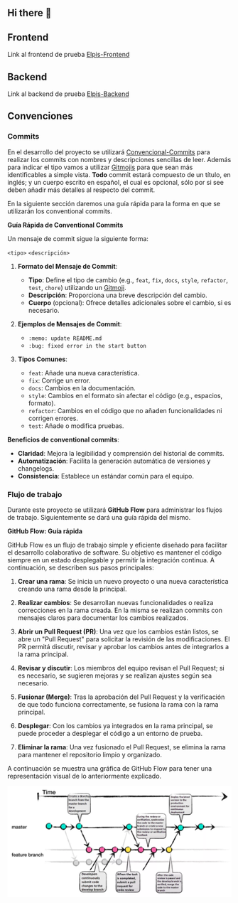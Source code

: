 ## Hi there 👋

## Frontend

Link al frontend de prueba
 [Elpis-Frontend](https://frontend-213f.onrender.com/) 

## Backend

Link al backend de prueba
 [Elpis-Backend](https://backend-gh0t.onrender.com/) 
 

## Convenciones 

### Commits

En el desarrollo del proyecto se utilizará [Convencional-Commits](https://www.conventionalcommits.org/en/v1.0.0/) para realizar los commits con nombres y descripciones sencillas de leer. Además para indicar el tipo vamos a utilizar [Gitmojis](https://gitmoji.dev/) para que sean más identificables a simple vista. **Todo** commit estará compuesto de un título, en inglés; y un cuerpo escrito en español, el cual es opcional, sólo por si see deben añadir más detalles al respecto del commit. 

En la siguiente sección daremos una guía rápida para la forma en que se utilizarán los conventional commits.

**Guía Rápida de Conventional Commits**

Un mensaje de commit sigue la siguiente forma:

`<tipo>` `<descripción>`

1. **Formato del Mensaje de Commit**:
   - **Tipo**: Define el tipo de cambio (e.g., `feat`, `fix`, `docs`, `style`, `refactor`, `test`, `chore`) utilizando un [Gitmoji](https://gitmoji.dev/).
   - **Descripción**: Proporciona una breve descripción del cambio.
   - **Cuerpo** (opcional): Ofrece detalles adicionales sobre el cambio, si es necesario.

2. **Ejemplos de Mensajes de Commit**:
   - `:memo: update README.md`
   - `:bug: fixed error in the start button`

3. **Tipos Comunes**:
   - `feat`: Añade una nueva característica.
   - `fix`: Corrige un error.
   - `docs`: Cambios en la documentación.
   - `style`: Cambios en el formato sin afectar el código (e.g., espacios, formato).
   - `refactor`: Cambios en el código que no añaden funcionalidades ni corrigen errores.
   - `test`: Añade o modifica pruebas.

**Beneficios de conventional commits**:
   - **Claridad**: Mejora la legibilidad y comprensión del historial de commits.
   - **Automatización**: Facilita la generación automática de versiones y changelogs.
   - **Consistencia**: Establece un estándar común para el equipo.

### Flujo de trabajo

Durante este proyecto se utilizará **GitHub Flow** para administrar los flujos de trabajo. Siguientemente se dará una guía rápida del mismo.

**GitHub Flow: Guía rápida**

GitHub Flow es un flujo de trabajo simple y eficiente diseñado para facilitar el desarrollo colaborativo de software. Su objetivo es mantener el código siempre en un estado desplegable y permitir la integración continua. A continuación, se describen sus pasos principales:

1. **Crear una rama**: Se inicia un nuevo proyecto o una nueva característica creando una rama desde la principal.

2. **Realizar cambios**: Se desarrollan nuevas funcionalidades o realiza correcciones en la rama creada. En la misma se realizan commits con mensajes claros para documentar los cambios realizados.

3. **Abrir un Pull Request (PR)**: Una vez que los cambios están listos, se abre un "Pull Request" para solicitar la revisión de las modificaciones. El PR permitá discutir, revisar y aprobar los cambios antes de integrarlos a la rama principal.

4. **Revisar y discutir**: Los miembros del equipo revisan el Pull Request; si es necesario, se sugieren mejoras y se realizan ajustes según sea necesario.

5. **Fusionar (Merge)**: Tras la aprobación del Pull Request y la verificación de que todo funciona correctamente, se fusiona la rama con la rama principal.

6. **Desplegar**: Con los cambios ya integrados en la rama principal, se puede proceder a desplegar el código a un entorno de prueba.

7. **Eliminar la rama**: Una vez fusionado el Pull Request, se elimina la rama para mantener el repositorio limpio y organizado.

A continuación se muestra una gráfica de GitHub Flow para tener una representación visual de lo anteriormente explicado.

![GitHub Flow](../images/github-flow.png)

<!--

**Here are some ideas to get you started:**

🙋‍♀️ A short introduction - what is your organization all about?
🌈 Contribution guidelines - how can the community get involved?
👩‍💻 Useful resources - where can the community find your docs? Is there anything else the community should know?
🍿 Fun facts - what does your team eat for breakfast?
🧙 Remember, you can do mighty things with the power of [Markdown](https://docs.github.com/github/writing-on-github/getting-started-with-writing-and-formatting-on-github/basic-writing-and-formatting-syntax)
-->
